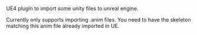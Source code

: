 UE4 plugin to import some unity files to unreal engine.

Currently only supports importing .anim files. 
You need to have the skeleton matching this anim file already imported in UE.